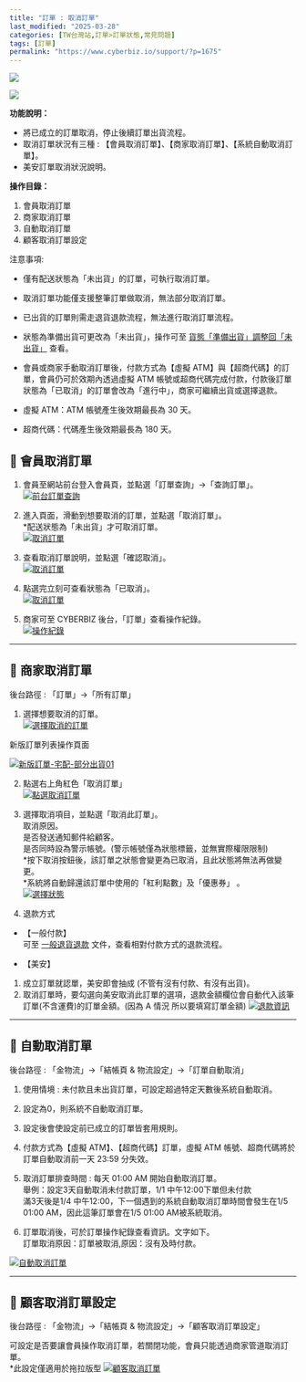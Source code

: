 ```yaml
---
title: "訂單 : 取消訂單"
last_modified: "2025-03-28"
categories: [TW台灣站,訂單>訂單狀態,常見問題]
tags: [訂單]
permalink: "https://www.cyberbiz.io/support/?p=1675"
---
```


![](https://www.cyberbiz.io/support/wp-content/uploads/適用站別.png)

[![](https://www.cyberbiz.io/support/wp-content/uploads/台灣站.png)](https://www.cyberbiz.io/support/?page_id=2490)

**功能說明：**  

* 將已成立的訂單取消，停止後續訂單出貨流程。
* 取消訂單狀況有三種 : 【會員取消訂單】、【商家取消訂單】、【系統自動取消訂單】。
* 美安訂單取消狀況說明。

**操作目錄：**

1. 會員取消訂單
2. 商家取消訂單
3. 自動取消訂單
4. 顧客取消訂單設定

注意事項:  

* 僅有配送狀態為「未出貨」的訂單，可執行取消訂單。
* 取消訂單功能僅支援整筆訂單做取消，無法部分取消訂單。
* 已出貨的訂單則需走退貨退款流程，無法進行取消訂單流程。
* 狀態為準備出貨可更改為「未出貨」，操作可至 [貨態「準備出貨」調整回「未出貨」](https://www.cyberbiz.io/support/?p=23611
) 查看。

* 會員或商家手動取消訂單後，付款方式為【虛擬 ATM】與【超商代碼】的訂單，會員仍可於效期內透過虛擬 ATM 帳號或超商代碼完成付款，付款後訂單狀態為「已取消」的訂單會改為「進行中」，商家可繼續出貨或選擇退款。 
* 虛擬 ATM：ATM 帳號產生後效期最長為 30 天。
* 超商代碼：代碼產生後效期最長為 180 天。

## 📌 會員取消訂單



1. 會員至網站前台登入會員頁，並點選「訂單查詢」→「查詢訂單」。  
[![前台訂單查詢](https://www.cyberbiz.io/support/wp-content/uploads/取消訂單01.png)](https://www.cyberbiz.io/support/wp-content/uploads/取消訂單01.png)



2. 進入頁面，滑動到想要取消的訂單，並點選「取消訂單」。  
*配送狀態為「未出貨」才可取消訂單。  
[![取消訂單](https://www.cyberbiz.io/support/wp-content/uploads/取消訂單02.png)](https://www.cyberbiz.io/support/wp-content/uploads/取消訂單02.png)



3. 查看取消訂單說明，並點選「確認取消」。  
[![取消訂單](https://www.cyberbiz.io/support/wp-content/uploads/取消訂單03.png)](https://www.cyberbiz.io/support/wp-content/uploads/取消訂單03.png)



4. 點選完立刻可查看狀態為「已取消」。  
[![取消訂單](https://www.cyberbiz.io/support/wp-content/uploads/取消訂單04.png)](https://www.cyberbiz.io/support/wp-content/uploads/取消訂單04.png)



5. 商家可至 CYBERBIZ 後台，「訂單」查看操作紀錄。  
[![操作紀錄](https://www.cyberbiz.io/support/wp-content/uploads/取消訂單05.png)](https://www.cyberbiz.io/support/wp-content/uploads/取消訂單05.png)



* * *

## 📌 商家取消訂單


後台路徑 :  「訂單」→「所有訂單」  


1. 選擇想要取消的訂單。  
[![選擇取消的訂單](https://www.cyberbiz.io/support/wp-content/uploads/取消訂單06.png)](https://www.cyberbiz.io/support/wp-content/uploads/取消訂單06.png)



新版訂單列表操作頁面

[![新版訂單-宅配-部分出貨01](https://www.cyberbiz.io/support/wp-content/uploads/新版訂單-宅配-部分出貨01.png)](https://www.cyberbiz.io/support/wp-content/uploads/新版訂單-宅配-部分出貨01.png)

2. 點選右上角紅色「取消訂單」  
[![點選取消訂單](https://www.cyberbiz.io/support/wp-content/uploads/取消訂單07.png)](https://www.cyberbiz.io/support/wp-content/uploads/取消訂單07.png)



3. 選擇取消項目，並點選「取消此訂單」。  
取消原因。  
是否發送通知郵件給顧客。  
是否同時設為警示帳號。(警示帳號僅為狀態標籤，並無實際權限限制)  
*按下取消按鈕後，該訂單之狀態會變更為已取消，且此狀態將無法再做變更。  
*系統將自動歸還該訂單中使用的「紅利點數」及「優惠券」 。  
[![選擇狀態](https://www.cyberbiz.io/support/wp-content/uploads/取消訂單08.png)](https://www.cyberbiz.io/support/wp-content/uploads/取消訂單08.png)



4. 退款方式 
* 【一般付款】  
可至 [ 一般退貨退款](https://www.cyberbiz.io/support/?p=1756) 文件，查看相對付款方式的退款流程。



* 【美安】 
1. 成立訂單就認單，美安即會抽成 (不管有沒有付款、有沒有出貨)。
2. 取消訂單時，要勾選向美安取消此訂單的選項，退款金額欄位會自動代入該筆訂單(不含運費)的訂單金額。(因為 A 情況 所以要填寫訂單金額)
[![退款資訊](https://www.cyberbiz.io/support/wp-content/uploads/取消訂單09.png)](https://www.cyberbiz.io/support/wp-content/uploads/取消訂單09.png)




* * *

## 📌 自動取消訂單


後台路徑 :  「金物流」→「結帳頁 & 物流設定」→「訂單自動取消」  


1. 使用情境 : 未付款且未出貨訂單，可設定超過特定天數後系統自動取消。


2. 設定為0，則系統不自動取消訂單。


3. 設定後會使設定前已成立的訂單皆套用規則。


4. 付款方式為【虛擬 ATM】、【超商代碼】訂單，虛擬 ATM 帳號、超商代碼將於訂單自動取消前一天 23:59 分失效。


5. 取消訂單排查時間 : 每天 01:00 AM 開始自動取消訂單。  
舉例：設定3天自動取消未付款訂單，1/1 中午12:00下單但未付款  
滿3天後是1/4 中午12:00，下一個遇到的系統自動取消訂單時間會發生在1/5 01:00 AM，因此這筆訂單會在1/5 01:00 AM被系統取消。



6. 訂單取消後，可於訂單操作紀錄查看資訊。文字如下。  
訂單取消原因：訂單被取消,原因：沒有及時付款。

[![自動取消訂單](https://www.cyberbiz.io/support/wp-content/uploads/取消訂單10.png)](https://www.cyberbiz.io/support/wp-content/uploads/取消訂單10.png)  

* * *

## 📌 顧客取消訂單設定


後台路徑 :  「金物流」→「結帳頁 & 物流設定」→「顧客取消訂單設定」  

可設定是否要讓會員操作取消訂單，若關閉功能，會員只能透過商家管道取消訂單。  
*此設定僅適用於拖拉版型 [![顧客取消訂單](https://www.cyberbiz.io/support/wp-content/uploads/取消訂單11.png)](https://www.cyberbiz.io/support/wp-content/uploads/取消訂單11.png)  


